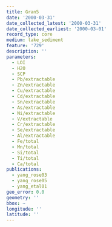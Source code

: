 ```yaml
---
title: Gran5
date: '2000-03-31'
date_collected_latest: '2000-03-31'
date_collected_earliest: '2000-03-01'
record_type: core
medium: lake_sediment
feature: '729'
description: ''
parameters:
  - LOI
  - H2O
  - SCP
  - Pb/extractable
  - Zn/extractable
  - Cu/extractable
  - Cd/extractable
  - Sn/extractable
  - As/extractable
  - Ni/extractable
  - V/extractable
  - Cr/extractable
  - Se/extractable
  - Al/extractable
  - Fe/total
  - Mn/total
  - Si/total
  - Ti/total
  - Ca/total
publications:
  - yang_rose03
  - yang_rose05
  - yang_etal01
geo_error: 0.0
geometry: ''
bbox: ~
longitude: ''
latitude: ''
---
```

